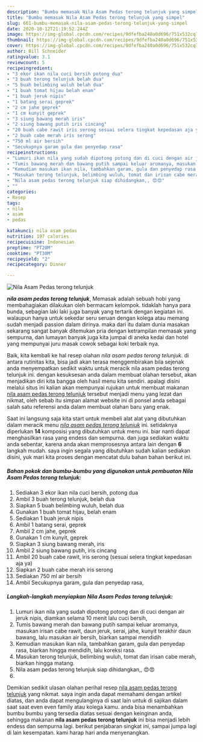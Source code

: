 ```yaml
---
description: "Bumbu memasak Nila Asam Pedas terong telunjuk yang simpel"
title: "Bumbu memasak Nila Asam Pedas terong telunjuk yang simpel"
slug: 661-bumbu-memasak-nila-asam-pedas-terong-telunjuk-yang-simpel
date: 2020-10-12T21:19:52.244Z
image: https://img-global.cpcdn.com/recipes/9dfefba240a0d696/751x532cq70/nila-asam-pedas-terong-telunjuk-foto-resep-utama.jpg
thumbnail: https://img-global.cpcdn.com/recipes/9dfefba240a0d696/751x532cq70/nila-asam-pedas-terong-telunjuk-foto-resep-utama.jpg
cover: https://img-global.cpcdn.com/recipes/9dfefba240a0d696/751x532cq70/nila-asam-pedas-terong-telunjuk-foto-resep-utama.jpg
author: Bill Schneider
ratingvalue: 3.1
reviewcount: 5
recipeingredient:
- "3 ekor ikan nila cuci bersih potong dua"
- "3 buah terong telunjuk belah dua"
- "5 buah belimbing wuluh belah dua"
- "1 buah tomat hijau belah enam"
- "1 buah jeruk nipis"
- "1 batang serai geprek"
- "2 cm jahe geprek"
- "1 cm kunyit geprek"
- "3 siung bawang merah iris"
- "2 siung bawang putih iris cincang"
- "20 buah cabe rawit iris serong sesuai selera tingkat kepedasan aja ya"
- "2 buah cabe merah iris serong"
- "750 ml air bersih"
- "Secukupnya garam gula dan penyedap rasa"
recipeinstructions:
- "Lumuri ikan nila yang sudah dipotong potong dan di cuci dengan air jeruk nipis, diamkan selama 10 menit lalu cuci bersih,"
- "Tumis bawang merah dan bawang putih sampai keluar aromanya, masukan irisan cabe rawit, daun jeruk, serai, jahe, kunyit terakhir daun bawang, lalu masukan air bersih, biarkan sampai mendidih"
- "Kemudian masukan ikan nila, tambahkan garam, gula dan penyedap rasa, biarkan hingga mendidih, lalu koreksi rasa."
- "Masukan terong telunjuk, belimbing wuluh, tomat dan irisan cabe merah, biarkan hingga matang."
- "Nila asam pedas terong telunjuk siap dihidangkan,, 😍😍"
- ""
categories:
- Resep
tags:
- nila
- asam
- pedas

katakunci: nila asam pedas 
nutrition: 197 calories
recipecuisine: Indonesian
preptime: "PT20M"
cooktime: "PT30M"
recipeyield: "2"
recipecategory: Dinner

---
```



![Nila Asam Pedas terong telunjuk](https://img-global.cpcdn.com/recipes/9dfefba240a0d696/751x532cq70/nila-asam-pedas-terong-telunjuk-foto-resep-utama.jpg)

<b><i>nila asam pedas terong telunjuk</i></b>, Memasak adalah sebuah hobi yang membahagiakan dilakukan oleh bermacam kelompok. tidaklah hanya para bunda, sebagian laki laki juga banyak yang tertarik dengan kegiatan ini. walaupun hanya untuk sekedar seru seruan dengan kolega atau memang sudah menjadi passion dalam dirinya. maka dari itu dalam dunia masakan sekarang sangat banyak ditemukan pria dengan ketrampilan memasak yang sempurna, dan lumayan banyak juga kita jumpai di aneka kedai dan hotel yang mempunyai juru masak cowok sebagai koki terbaik nya.

Baik, kita kembali ke hal resep olahan <i>nila asam pedas terong telunjuk</i>. di antara rutinitas kita, bisa jadi akan terasa menggembirakan bila sejenak anda menyempatkan sedikit waktu untuk meracik nila asam pedas terong telunjuk ini. dengan kesuksesan anda dalam membuat olahan tersebut, akan menjadikan diri kita bangga oleh hasil menu kita sendiri. apalagi disini melalui situs ini kalian akan mempunyai rujukan untuk membuat makanan <u>nila asam pedas terong telunjuk</u> tersebut menjadi menu yang lezat dan nikmat, oleh sebab itu simpan alamat website ini di ponsel anda sebagai salah satu referensi anda dalam membuat olahan baru yang enak.




Saat ini langsung saja kita start untuk membeli alat alat yang dibutuhkan dalam meracik menu <u><i>nila asam pedas terong telunjuk</i></u> ini. setidaknya diperlukan <b>14</b> komposisi yang dibutuhkan untuk menu ini. biar nanti dapat menghasilkan rasa yang endess dan sempurna. dan juga sediakan waktu anda sebentar, karena anda akan memprosesnya antara lain dengan <b>6</b> langkah mudah. saya ingin segala yang dibutuhkan sudah kalian sediakan disini, yuk mari kita proses dengan mencatat dulu bahan bahan berikut ini.

<!--inarticleads1-->

##### Bahan pokok dan bumbu-bumbu yang digunakan untuk pembuatan Nila Asam Pedas terong telunjuk:

1. Sediakan 3 ekor ikan nila cuci bersih, potong dua
1. Ambil 3 buah terong telunjuk, belah dua
1. Siapkan 5 buah belimbing wuluh, belah dua
1. Gunakan 1 buah tomat hijau, belah enam
1. Sediakan 1 buah jeruk nipis
1. Ambil 1 batang serai, geprek
1. Ambil 2 cm jahe, geprek
1. Gunakan 1 cm kunyit, geprek
1. Siapkan 3 siung bawang merah, iris
1. Ambil 2 siung bawang putih, iris cincang
1. Ambil 20 buah cabe rawit, iris serong (sesuai selera tingkat kepedasan aja ya)
1. Siapkan 2 buah cabe merah iris serong
1. Sediakan 750 ml air bersih
1. Ambil Secukupnya garam, gula dan penyedap rasa,




<!--inarticleads2-->

##### Langkah-langkah menyiapkan Nila Asam Pedas terong telunjuk:

1. Lumuri ikan nila yang sudah dipotong potong dan di cuci dengan air jeruk nipis, diamkan selama 10 menit lalu cuci bersih,
1. Tumis bawang merah dan bawang putih sampai keluar aromanya, masukan irisan cabe rawit, daun jeruk, serai, jahe, kunyit terakhir daun bawang, lalu masukan air bersih, biarkan sampai mendidih
1. Kemudian masukan ikan nila, tambahkan garam, gula dan penyedap rasa, biarkan hingga mendidih, lalu koreksi rasa.
1. Masukan terong telunjuk, belimbing wuluh, tomat dan irisan cabe merah, biarkan hingga matang.
1. Nila asam pedas terong telunjuk siap dihidangkan,, 😍😍
1. 




Demikian sedikit ulasan olahan perihal resep <u>nila asam pedas terong telunjuk</u> yang nikmat. saya ingin anda dapat memahami dengan artikel diatas, dan anda dapat mengulanginya di saat lain untuk di sajikan dalam saat saat even even family atau kolega kamu. anda bisa menambahkan bumbu bumbu yang tersedia diatas sesuai dengan keinginan anda, sehingga makanan <b>nila asam pedas terong telunjuk</b> ini bisa menjadi lebih endess dan sempurna lagi. berikut penjabaran singkat ini, sampai jumpa lagi di lain kesempatan. kami harap hari anda menyenangkan.
